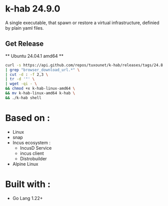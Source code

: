 # k-hab 24.9.0

A single executable, that spawn or restore a virtual infrastructure, definied by plain yaml files.

## Get Release

** Ubuntu 24.04.1 amd64 **

```bash
curl -s https://api.github.com/repos/tuxounet/k-hab/releases/tags/24.8.7 \
| grep "browser_download_url.*" \
| cut -d : -f 2,3 \
| tr -d '"' \
| wget -qi - \
&& chmod +x k-hab-linux-amd64 \
&& mv k-hab-linux-amd64 k-hab \
&& ./k-hab shell
```


# Based on :

- Linux
- snap
- Incus ecosystem :
  - IncusD Service
  - incus client
  - Distrobuilder
- Alpine Linux

# Built with :

- Go Lang 1.22+
